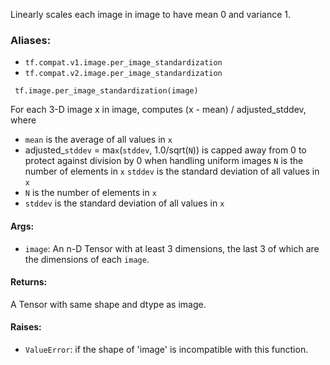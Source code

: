 
Linearly scales each image in image to have mean 0 and variance 1.
### Aliases:
- `tf.compat.v1.image.per_image_standardization`
- `tf.compat.v2.image.per_image_standardization`

```
 tf.image.per_image_standardization(image)
```

For each 3-D image x in image, computes (x - mean) / adjusted_stddev, where
- `mean` is the average of all values in `x`
- adjusted_`stddev` = ma`x`(`stddev`, 1.0/sqrt(`N`)) is capped away from 0 to protect against division by 0 when handling uniform images
`N` is the number of elements in `x`
`stddev` is the standard deviation of all values in `x`
- `N` is the number of elements in `x`
- `stddev` is the standard deviation of all values in `x`
#### Args:
- `image`: An n-D Tensor with at least 3 dimensions, the last 3 of which are the dimensions of each `image`.
#### Returns:

A Tensor with same shape and dtype as image.
#### Raises:
- `ValueError`: if the shape of 'image' is incompatible with this function.
